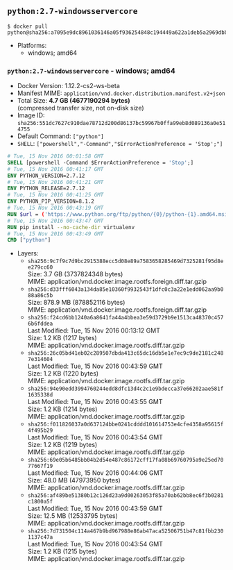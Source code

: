 ## `python:2.7-windowsservercore`

```console
$ docker pull python@sha256:a7095e9dc8961036146a05f936254848c194449a622a1deb5a2969dbb092ce7c
```

-	Platforms:
	-	windows; amd64

### `python:2.7-windowsservercore` - windows; amd64

-	Docker Version: 1.12.2-cs2-ws-beta
-	Manifest MIME: `application/vnd.docker.distribution.manifest.v2+json`
-	Total Size: **4.7 GB (4677190294 bytes)**  
	(compressed transfer size, not on-disk size)
-	Image ID: `sha256:551dc7627c910dae78712d200d86137bc59967b0ffa99eb8d089136a0e514755`
-	Default Command: `["python"]`
-	`SHELL`: `["powershell","-Command","$ErrorActionPreference = 'Stop';"]`

```dockerfile
# Tue, 15 Nov 2016 00:01:58 GMT
SHELL [powershell -Command $ErrorActionPreference = 'Stop';]
# Tue, 15 Nov 2016 00:41:17 GMT
ENV PYTHON_VERSION=2.7.12
# Tue, 15 Nov 2016 00:41:21 GMT
ENV PYTHON_RELEASE=2.7.12
# Tue, 15 Nov 2016 00:41:25 GMT
ENV PYTHON_PIP_VERSION=8.1.2
# Tue, 15 Nov 2016 00:43:19 GMT
RUN $url = ('https://www.python.org/ftp/python/{0}/python-{1}.amd64.msi' -f $env:PYTHON_RELEASE, $env:PYTHON_VERSION); 	Write-Host ('Downloading {0} ...' -f $url); 	(New-Object System.Net.WebClient).DownloadFile($url, 'python.msi'); 		Write-Host 'Installing ...'; 	Start-Process msiexec -Wait 		-ArgumentList @( 			'/i', 			'python.msi', 			'/quiet', 			'/qn', 			'TARGETDIR=C:\Python', 			'ALLUSERS=1', 			'ADDLOCAL=DefaultFeature,Extensions,TclTk,Tools,PrependPath' 		); 		$env:PATH = [Environment]::GetEnvironmentVariable('PATH', [EnvironmentVariableTarget]::Machine); 		Write-Host 'Verifying install ...'; 	Write-Host '  python --version'; python --version; 		Write-Host 'Removing ...'; 	Remove-Item python.msi -Force; 		$pipInstall = ('pip=={0}' -f $env:PYTHON_PIP_VERSION); 	Write-Host ('Installing {0} ...' -f $pipInstall); 	(New-Object System.Net.WebClient).DownloadFile('https://bootstrap.pypa.io/get-pip.py', 'get-pip.py'); 	python get-pip.py $pipInstall; 	Remove-Item get-pip.py -Force; 		Write-Host 'Verifying pip install ...'; 	pip --version; 		Write-Host 'Complete.';
# Tue, 15 Nov 2016 00:43:47 GMT
RUN pip install --no-cache-dir virtualenv
# Tue, 15 Nov 2016 00:43:49 GMT
CMD ["python"]
```

-	Layers:
	-	`sha256:9c7f9c7d9bc2915388ecc5d08e89a7583658285469d7325281f95d8ee279cc60`  
		Size: 3.7 GB (3737824348 bytes)  
		MIME: application/vnd.docker.image.rootfs.foreign.diff.tar.gzip
	-	`sha256:d33fff6043a134da85e10360f9932543f1dfc0c3a22e1edd062aa9b088a86c5b`  
		Size: 878.9 MB (878852116 bytes)  
		MIME: application/vnd.docker.image.rootfs.foreign.diff.tar.gzip
	-	`sha256:f24cd6bb1240a6a8641fa44a4bbea3e59d3729b9e1513ca48370c4576b6fddea`  
		Last Modified: Tue, 15 Nov 2016 00:13:12 GMT  
		Size: 1.2 KB (1217 bytes)  
		MIME: application/vnd.docker.image.rootfs.diff.tar.gzip
	-	`sha256:26c05bd41eb02c289507dbda413c65dc16db5e1e7ec9c9de2181c2487e314604`  
		Last Modified: Tue, 15 Nov 2016 00:43:59 GMT  
		Size: 1.2 KB (1220 bytes)  
		MIME: application/vnd.docker.image.rootfs.diff.tar.gzip
	-	`sha256:94e90edd3994760244edd8dfc13d4c2c1e9bdecca37e66202aae581f1635338d`  
		Last Modified: Tue, 15 Nov 2016 00:43:55 GMT  
		Size: 1.2 KB (1214 bytes)  
		MIME: application/vnd.docker.image.rootfs.diff.tar.gzip
	-	`sha256:f011826037a0d637124bbe0241cdddd101614753e4cfe4358a95615f4f495b29`  
		Last Modified: Tue, 15 Nov 2016 00:43:54 GMT  
		Size: 1.2 KB (1219 bytes)  
		MIME: application/vnd.docker.image.rootfs.diff.tar.gzip
	-	`sha256:69e05b6485bb04b2d54e487c86172cff17fa08b69760795a9e25ed7077667f19`  
		Last Modified: Tue, 15 Nov 2016 00:44:06 GMT  
		Size: 48.0 MB (47973950 bytes)  
		MIME: application/vnd.docker.image.rootfs.diff.tar.gzip
	-	`sha256:af489be51380b12c126d23a9d00263053f85a70ab62bb8ec6f3b0281c1800a5f`  
		Last Modified: Tue, 15 Nov 2016 00:43:59 GMT  
		Size: 12.5 MB (12533795 bytes)  
		MIME: application/vnd.docker.image.rootfs.diff.tar.gzip
	-	`sha256:7d731504c114a467b9bd967988e86ab47aca52506751b47c81fbb2301137c47a`  
		Last Modified: Tue, 15 Nov 2016 00:43:54 GMT  
		Size: 1.2 KB (1215 bytes)  
		MIME: application/vnd.docker.image.rootfs.diff.tar.gzip
